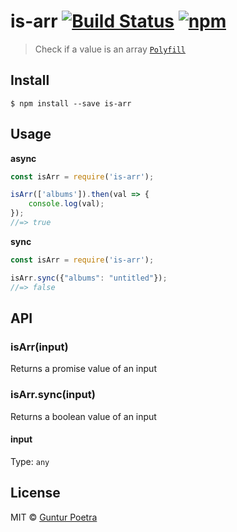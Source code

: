 # is-arr [![Build Status](https://travis-ci.org/iguntur/is-arr.svg?branch=master)](https://travis-ci.org/iguntur/is-arr) [![npm](https://img.shields.io/npm/v/is-arr.svg?style=flat-square)](https://npmjs.com/package/is-arr)

> Check if a value is an array [`Polyfill`](https://developer.mozilla.org/en-US/docs/Web/JavaScript/Reference/Global_Objects/Array/isArray#Polyfill)


## Install

```
$ npm install --save is-arr
```


## Usage

**async**

```js
const isArr = require('is-arr');

isArr(['albums']).then(val => {
    console.log(val);
});
//=> true
```

**sync**

```js
const isArr = require('is-arr');

isArr.sync({"albums": "untitled"});
//=> false
```


## API

### isArr(input)

Returns a promise value of an input

### isArr.sync(input)

Returns a boolean value of an input

#### input

Type: `any`


## License

MIT © [Guntur Poetra](http://guntur.starmediateknik.com)
